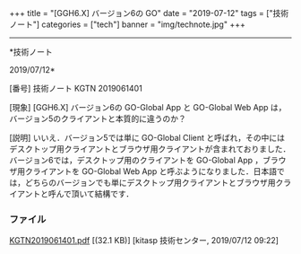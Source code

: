 ﻿+++
title = "[GGH6.X] バージョン6の GO"
date = "2019-07-12"
tags = ["技術ノート"]
categories = ["tech"]
banner = "img/technote.jpg"
+++

-----------------------------------------------------------------------------------------------------------------------------

*技術ノート

2019/07/12*


[番号]
技術ノート KGTN 2019061401

[現象]
[GGH6.X] バージョン6の GO-Global App と GO-Global Web App
は，バージョン5のクライアントと本質的に違うのか？

[説明]
いいえ．バージョン5では単に GO-Global Client
と呼ばれ，その中にはデスクトップ用クライアントとブラウザ用クライアントが含まれておりました．バージョン6では，デスクトップ用のクライアントを
GO-Global App ，ブラウザ用クライアントを GO-Global Web App
と呼ぶようになりました．日本語では，どちらのバージョンでも単にデスクトップ用クライアントとブラウザ用クライアントと呼んで頂いて結構です．


### ファイル

 
 


[KGTN2019061401.pdf](http://techreport.kitasp.net/attachments/download/4286/KGTN2019061401.pdf)
 [(32.1 KB)] [kitasp 技術センター, 2019/07/12
09:22]


 


 

